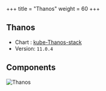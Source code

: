+++
title = "Thanos"
weight = 60
+++

## Thanos

* Chart : [kube-Thanos-stack](https://artifacthub.io/packages/helm/Thanos-community/kube-Thanos-stack)
* Version: `11.0.4`

## Components

 <img src="/docs/images/thanos.png"
 alt="Thanos"
 class="mt-3 mb-3 border border-info rounded">
